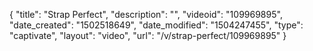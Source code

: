 {
    "title": "Strap Perfect",
    "description": "",
    "videoid": "109969895",
    "date_created": "1502518649",
    "date_modified": "1504247455",
    "type": "captivate",
    "layout": "video",
    "url": "\/v\/strap-perfect\/109969895"
}